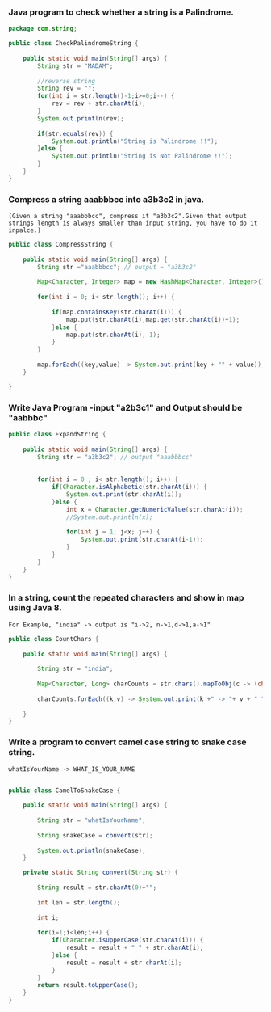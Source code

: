 ### Java program to check whether a string is a Palindrome.

```java
package com.string;

public class CheckPalindromeString {
	
	public static void main(String[] args) {
		String str = "MADAM";
		
		//reverse string 
		String rev = "";
		for(int i = str.length()-1;i>=0;i--) {
			rev = rev + str.charAt(i);
		}
		System.out.println(rev);
		
		if(str.equals(rev)) {
			System.out.println("String is Palindrome !!");
		}else {
			System.out.println("String is Not Palindrome !!");
		}
	}
}
```

### Compress a string aaabbbcc into a3b3c2 in java.
    (Given a string "aaabbbcc", compress it "a3b3c2".Given that output strings length is always smaller than input string, you have to do it inpalce.)

```java
public class CompressString {
	
	public static void main(String[] args) {
		String str ="aaabbbcc"; // output = "a3b3c2"
		
		Map<Character, Integer> map = new HashMap<Character, Integer>();
		
		for(int i = 0; i< str.length(); i++) {
			
			if(map.containsKey(str.charAt(i))) {
				map.put(str.charAt(i),map.get(str.charAt(i))+1);
			}else {
				map.put(str.charAt(i), 1);
			}
		}
		
		map.forEach((key,value) -> System.out.print(key + "" + value));
	}

}   
```

### Write Java Program -input "a2b3c1" and Output should be "aabbbc"

```java
public class ExpandString {
	
	public static void main(String[] args) {
		String str = "a3b3c2"; // output "aaabbbcc"
		
		
		for(int i = 0 ; i< str.length(); i++) {
			if(Character.isAlphabetic(str.charAt(i))) {
				System.out.print(str.charAt(i));
			}else {
				int x = Character.getNumericValue(str.charAt(i));
				//System.out.println(x);
				
				for(int j = 1; j<x; j++) {
					System.out.print(str.charAt(i-1));
				}
			}
		}	
	}
}
```

### In a string, count the repeated characters and show in map using Java 8.
    For Example, "india" -> output is "i->2, n->1,d->1,a->1"

```java
public class CountChars {
	
	public static void main(String[] args) {
		
		String str = "india";
		
		Map<Character, Long> charCounts = str.chars().mapToObj(c -> (char) c).collect(Collectors.groupingBy(Function.identity(),Collectors.counting()));
		
		charCounts.forEach((k,v) -> System.out.print(k +" -> "+ v + " "));
		
	}
}
```

### Write a program to convert camel case string to snake case string.
    whatIsYourName -> WHAT_IS_YOUR_NAME
	
```java

public class CamelToSnakeCase {
	
	public static void main(String[] args) {
		
		String str = "whatIsYourName";
		
		String snakeCase = convert(str);
		
		System.out.println(snakeCase);
	}

	private static String convert(String str) {
		
		String result = str.charAt(0)+"";
		
		int len = str.length();
		
		int i;
		
		for(i=1;i<len;i++) {
			if(Character.isUpperCase(str.charAt(i))) {
				result = result + "_" + str.charAt(i);
			}else {
				result = result + str.charAt(i);
			}	
		}
		return result.toUpperCase();
	}
}
```
